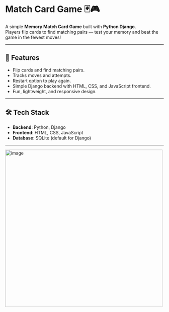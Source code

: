 
# Match Card Game 🃏🎮

A simple **Memory Match Card Game** built with **Python Django**.  
Players flip cards to find matching pairs — test your memory and beat the game in the fewest moves!

---

## 🚀 Features
- Flip cards and find matching pairs.  
- Tracks moves and attempts.  
- Restart option to play again.  
- Simple Django backend with HTML, CSS, and JavaScript frontend.  
- Fun, lightweight, and responsive design.  

---

## 🛠️ Tech Stack
- **Backend**: Python, Django  
- **Frontend**: HTML, CSS, JavaScript  
- **Database**: SQLite (default for Django)  

---
<img width="500" height="500" alt="image" src="https://github.com/user-attachments/assets/a83ae660-dadb-4ee3-bb56-ab9cd4b64e88" />

